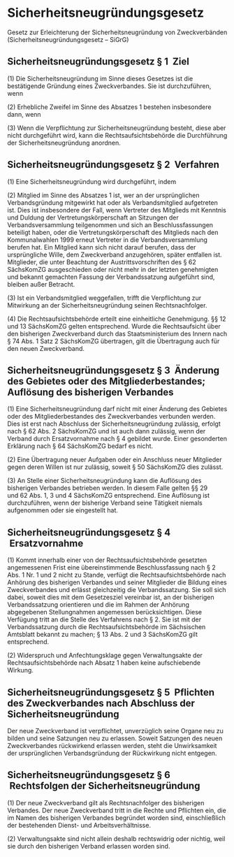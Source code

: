 # Sicherheitsneugründungsgesetz

Gesetz zur Erleichterung der Sicherheitsneugründung von Zweckverbänden (Sicherheitsneugründungsgesetz – SiGrG)

## Sicherheitsneugründungsgesetz § 1  Ziel

(1) Die Sicherheitsneugründung im Sinne dieses Gesetzes ist die bestätigende Gründung eines Zweckverbandes. Sie ist durchzuführen, wenn

(2) Erhebliche Zweifel im Sinne des Absatzes 1 bestehen insbesondere dann, wenn

(3) Wenn die Verpflichtung zur Sicherheitsneugründung besteht, diese aber nicht durchgeführt wird, kann die Rechtsaufsichtsbehörde die Durchführung der Sicherheitsneugründung anordnen.


## Sicherheitsneugründungsgesetz § 2  Verfahren

(1) Eine Sicherheitsneugründung wird durchgeführt, indem

(2) Mitglied im Sinne des Absatzes 1 ist, wer an der ursprünglichen Verbandsgründung mitgewirkt hat oder als Verbandsmitglied aufgetreten ist. Dies ist insbesondere der Fall, wenn Vertreter des Mitglieds mit Kenntnis und Duldung der Vertretungskörperschaft an Sitzungen der Verbandsversammlung teilgenommen und sich an Beschlussfassungen beteiligt haben, oder die Vertretungskörperschaft des Mitglieds nach den Kommunalwahlen 1999 erneut Vertreter in die Verbandsversammlung berufen hat. Ein Mitglied kann sich nicht darauf berufen, dass der ursprüngliche Wille, dem Zweckverband anzugehören, später entfallen ist. Mitglieder, die unter Beachtung der Austrittsvorschriften des § 62 
SächsKomZG ausgeschieden oder nicht mehr in der letzten genehmigten und bekannt gemachten Fassung der Verbandssatzung aufgeführt sind, bleiben außer Betracht.

(3) Ist ein Verbandsmitglied weggefallen, trifft die Verpflichtung zur Mitwirkung an der Sicherheitsneugründung seinen Rechtsnachfolger.

(4) Die Rechtsaufsichtsbehörde erteilt eine einheitliche Genehmigung. §§ 12 und 13 
SächsKomZG gelten entsprechend. Wurde die Rechtsaufsicht über den bisherigen Zweckverband durch das Staatsministerium des Innern nach § 74 Abs. 1 Satz 2 
SächsKomZG übertragen, gilt die Übertragung auch für den neuen Zweckverband.


## Sicherheitsneugründungsgesetz § 3  Änderung des Gebietes oder des Mitgliederbestandes; Auflösung des bisherigen Verbandes

(1) Eine Sicherheitsneugründung darf nicht mit einer Änderung des Gebietes oder des Mitgliederbestandes des Zweckverbandes verbunden werden. Dies ist erst nach Abschluss der Sicherheitsneugründung zulässig, erfolgt nach § 62 Abs. 2 
SächsKomZG und ist auch dann zulässig, wenn der Verband durch Ersatzvornahme nach § 4 gebildet wurde. Einer gesonderten Erklärung nach § 64 
SächsKomZG bedarf es nicht.

(2) Eine Übertragung neuer Aufgaben oder ein Anschluss neuer Mitglieder gegen deren Willen ist nur zulässig, soweit § 50 
        SächsKomZG dies zulässt.

(3) An Stelle einer Sicherheitsneugründung kann die Auflösung des bisherigen Verbandes betrieben werden. In diesem Falle gelten §§ 29 und 62 Abs. 1, 3 und 4 
SächsKomZG entsprechend. Eine Auflösung ist durchzuführen, wenn der bisherige Verband seine Tätigkeit niemals aufgenommen oder sie eingestellt hat.


## Sicherheitsneugründungsgesetz § 4  Ersatzvornahme

(1) Kommt innerhalb einer von der Rechtsaufsichtsbehörde gesetzten angemessenen Frist eine übereinstimmende Beschlussfassung nach § 2 Abs. 1 Nr. 1 und 2 nicht zu Stande, verfügt die Rechtsaufsichtsbehörde nach Anhörung des bisherigen Verbandes und seiner Mitglieder die Bildung eines Zweckverbandes und erlässt gleichzeitig die Verbandssatzung. Sie soll sich dabei, soweit dies mit dem Gesetzesziel vereinbar ist, an der bisherigen Verbandssatzung orientieren und die im Rahmen der Anhörung abgegebenen Stellungnahmen angemessen berücksichtigen. Diese Verfügung tritt an die Stelle des Verfahrens nach § 2. Sie ist mit der Verbandssatzung durch die Rechtsaufsichtsbehörde im Sächsischen Amtsblatt bekannt zu machen; § 13 Abs. 2 und 3 
SächsKomZG gilt entsprechend.

(2) Widerspruch und Anfechtungsklage gegen Verwaltungsakte der Rechtsaufsichtsbehörde nach Absatz 1 haben keine aufschiebende Wirkung.


## Sicherheitsneugründungsgesetz § 5  Pflichten des Zweckverbandes nach Abschluss der Sicherheitsneugründung

Der neue Zweckverband ist verpflichtet, unverzüglich seine Organe neu zu bilden und seine Satzungen neu zu erlassen. Soweit Satzungen des neuen Zweckverbandes rückwirkend erlassen werden, steht die Unwirksamkeit der ursprünglichen Verbandsgründung der Rückwirkung nicht entgegen.


## Sicherheitsneugründungsgesetz § 6  Rechtsfolgen der Sicherheitsneugründung

(1) Der neue Zweckverband gilt als Rechtsnachfolger des bisherigen Verbandes. Der neue Zweckverband tritt in die Rechte und Pflichten ein, die im Namen des bisherigen Verbandes begründet worden sind, einschließlich der bestehenden Dienst- und Arbeitsverhältnisse.

(2) Verwaltungsakte sind nicht allein deshalb rechtswidrig oder nichtig, weil sie durch den bisherigen Verband erlassen worden sind.



